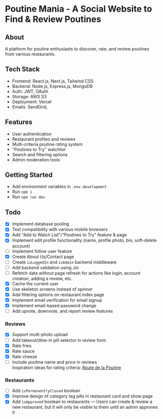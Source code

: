 # Poutine Mania - A Social Website to Find & Review Poutines

## About
A platform for poutine enthusiasts to discover, rate, and review poutines from various restaurants.

## Tech Stack
- Frontend: React.js, Next.js, Tailwind CSS
- Backend: Node.js, Express.js, MongoDB
- Auth: JWT, OAuth
- Storage: AWS S3
- Deployment: Vercel
- Emails: SendGrid,

## Features
- User authentication
- Restaurant profiles and reviews
- Multi-criteria poutine rating system
- "Poutines to Try" watchlist
- Search and filtering options
- Admin moderation tools

## Getting Started
- Add environment variables in `.env.development`
- Run `npm i`
- Run `npm run dev`

## Todo
- [X] Implement database pooling
- [X] Test compatibility with various mobile browsers
- [X] Add "Add to Watch List"/"Poutines to Try" feature & page
- [X] Implement edit profile functionality (name, profile photo, bio, soft-delete account)
- [ ] Implement follow user feature
- [X] Create About Us/Contact page
- [ ] Create `isLoggedIn` and `isAdmin` backend middleware
- [ ] Add backend validation using Joi
- [ ] Refetch data without page refresh for actions like login, account creation, adding a review, etc.
- [X] Cache the current user
- [X] Use skeleton screens instead of spinner
- [X] Add filtering options on restaurant index page
- [X] Implement email verification for email signup
- [X] Implement email-based password change
- [ ] Add upvote, downvote, and report review features

### Reviews
- [X] Support multi-photo upload
- [ ] Add takeout/dine-in pill selector in review form
- [X] Rate fries
- [X] Rate sauce
- [X] Rate cheese
- [ ] Include poutine name and price in reviews  
Inspiration ideas for rating criteria: [Route de la Poutine](http://www.routedelapoutine.com/)

### Restaurants
- [ ] Add `isPermanentlyClosed` boolean
- [X] Improve design of category tag pills in restaurant card and show page
- [X] Add `isApproved` boolean to restaurants — Users can create & review a new restaurant, but it will only be visible to them until an admin approves it
